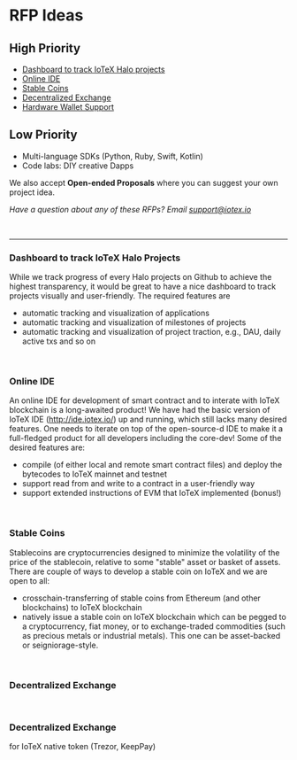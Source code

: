 # RFP Ideas

## High Priority
- [Dashboard to track IoTeX Halo projects](#dashboard-to-track-iotex-halo-projects)
- [Online IDE](#online-ide)
- [Stable Coins](#stalbe-coins)
- [Decentralized Exchange](#decentralized-exchange)
- [Hardware Wallet Support](#hardware-wallet-support)

## Low Priority
- Multi-language SDKs (Python, Ruby, Swift, Kotlin)
- Code labs: DIY creative Dapps


We also accept **Open-ended Proposals** where you can suggest your own project idea.

*Have a question about any of these RFPs? Email support@iotex.io*

&nbsp;

------

### Dashboard to track IoTeX Halo Projects

While we track progress of every Halo projects on Github to achieve the highest transparency, it would be great to have a nice dashboard to track projects visually and user-friendly. The required features are
- automatic tracking and visualization of applications
- automatic tracking and visualization of milestones of projects
- automatic tracking and visualization of project traction, e.g., DAU, daily active txs and so on

&nbsp;

### Online IDE ###
An online IDE for development of smart contract and to interate with IoTeX blockchain is a long-awaited product! We have had the basic version of IoTeX IDE (http://ide.iotex.io/) up and running, which still lacks many desired features. One needs to iterate on top of the open-source-d IDE to make it a full-fledged product for all developers including the core-dev! Some of the desired features are:
- compile (of either local and remote smart contract files) and deploy the bytecodes to IoTeX mainnet and testnet
- support read from and write to a contract in a user-friendly way
- support extended instructions of EVM that IoTeX implemented (bonus!)

&nbsp;

### Stable Coins ###
Stablecoins are cryptocurrencies designed to minimize the volatility of the price of the stablecoin, relative to some "stable" asset or basket of assets. There are couple of ways to develop a stable coin on IoTeX and we are open to all:
- crosschain-transferring of stable coins from Ethereum (and other blockchains) to IoTeX blockchain
- natively issue a stable coin on IoTeX blockchain which can be pegged to a cryptocurrency, fiat money, or to exchange-traded commodities (such as precious metals or industrial metals). This one can be asset-backed or seigniorage-style.

&nbsp;

### Decentralized Exchange ###
&nbsp;

### Decentralized Exchange ###
 for IoTeX native token (Trezor, KeepPay)
&nbsp;
